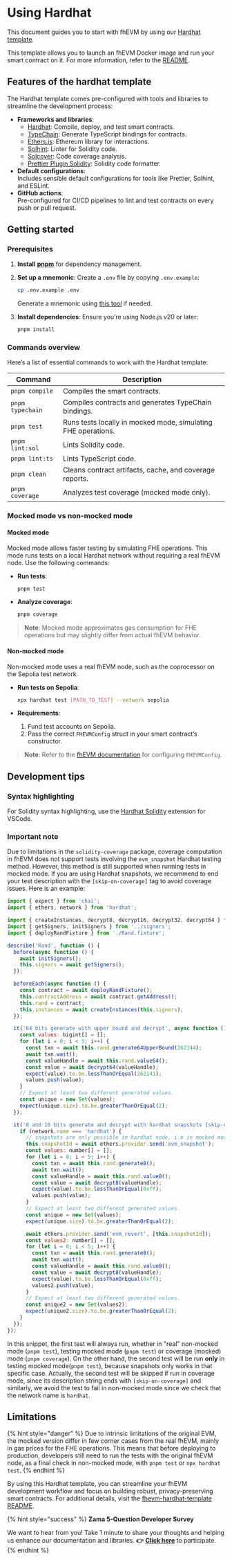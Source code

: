 # Using Hardhat

This document guides you to start with fhEVM by using our [Hardhat template](https://github.com/zama-ai/fhevm-hardhat-template).&#x20;

This template allows you to launch an fhEVM Docker image and run your smart contract on it. For more information, refer to the [README](https://github.com/zama-ai/fhevm-hardhat-template/blob/main/README.md).

## Features of the hardhat template

The Hardhat template comes pre-configured with tools and libraries to streamline the development process:

- **Frameworks and libraries**:
  - [Hardhat](https://github.com/nomiclabs/hardhat): Compile, deploy, and test smart contracts.
  - [TypeChain](https://github.com/ethereum-ts/TypeChain): Generate TypeScript bindings for contracts.
  - [Ethers.js](https://github.com/ethers-io/ethers.js/): Ethereum library for interactions.
  - [Solhint](https://github.com/protofire/solhint): Linter for Solidity code.
  - [Solcover](https://github.com/sc-forks/solidity-coverage): Code coverage analysis.
  - [Prettier Plugin Solidity](https://github.com/prettier-solidity/prettier-plugin-solidity): Solidity code formatter.
- **Default configurations**:\
  Includes sensible default configurations for tools like Prettier, Solhint, and ESLint.
- **GitHub actions**:\
  Pre-configured for CI/CD pipelines to lint and test contracts on every push or pull request.

## Getting started

### Prerequisites

1. **Install** [**pnpm**](https://pnpm.io/installation) for dependency management.
2. **Set up a mnemonic**: Create a `.env` file by copying `.env.example`:

   ```bash
   cp .env.example .env
   ```

   Generate a mnemonic using [this tool](https://iancoleman.io/bip39/) if needed.

3. **Install dependencies**: Ensure you’re using Node.js v20 or later:

   ```bash
   pnpm install
   ```

### Commands overview

Here’s a list of essential commands to work with the Hardhat template:

| **Command**      | **Description**                                               |
| ---------------- | ------------------------------------------------------------- |
| `pnpm compile`   | Compiles the smart contracts.                                 |
| `pnpm typechain` | Compiles contracts and generates TypeChain bindings.          |
| `pnpm test`      | Runs tests locally in mocked mode, simulating FHE operations. |
| `pnpm lint:sol`  | Lints Solidity code.                                          |
| `pnpm lint:ts`   | Lints TypeScript code.                                        |
| `pnpm clean`     | Cleans contract artifacts, cache, and coverage reports.       |
| `pnpm coverage`  | Analyzes test coverage (mocked mode only).                    |

### Mocked mode vs non-mocked mode

#### Mocked mode

Mocked mode allows faster testing by simulating FHE operations. This mode runs tests on a local Hardhat network without requiring a real fhEVM node. Use the following commands:

- **Run tests**:

  ```bash
  pnpm test
  ```

- **Analyze coverage**:

  ```bash
  pnpm coverage
  ```

> **Note**: Mocked mode approximates gas consumption for FHE operations but may slightly differ from actual fhEVM behavior.

#### Non-mocked mode

Non-mocked mode uses a real fhEVM node, such as the coprocessor on the Sepolia test network.

- **Run tests on Sepolia**:

  ```bash
  npx hardhat test [PATH_TO_TEST] --network sepolia
  ```

- **Requirements**:
  1. Fund test accounts on Sepolia.
  2. Pass the correct `FHEVMConfig` struct in your smart contract’s constructor.

> **Note**: Refer to the [fhEVM documentation](https://docs.zama.ai/fhevm) for configuring `FHEVMConfig`.

## Development tips

### Syntax highlighting

For Solidity syntax highlighting, use the [Hardhat Solidity](https://marketplace.visualstudio.com/items?itemName=NomicFoundation.hardhat-solidity) extension for VSCode.

### Important note

Due to limitations in the `solidity-coverage` package, coverage computation in fhEVM does not support tests involving the `evm_snapshot` Hardhat testing method. However, this method is still supported when running tests in mocked mode. If you are using Hardhat snapshots, we recommend to end your test description with the `[skip-on-coverage]` tag to avoid coverage issues. Here is an example:

```js
import { expect } from 'chai';
import { ethers, network } from 'hardhat';

import { createInstances, decrypt8, decrypt16, decrypt32, decrypt64 } from '../instance';
import { getSigners, initSigners } from '../signers';
import { deployRandFixture } from './Rand.fixture';

describe('Rand', function () {
  before(async function () {
    await initSigners();
    this.signers = await getSigners();
  });

  beforeEach(async function () {
    const contract = await deployRandFixture();
    this.contractAddress = await contract.getAddress();
    this.rand = contract;
    this.instances = await createInstances(this.signers);
  });

  it('64 bits generate with upper bound and decrypt', async function () {
    const values: bigint[] = [];
    for (let i = 0; i < 5; i++) {
      const txn = await this.rand.generate64UpperBound(262144);
      await txn.wait();
      const valueHandle = await this.rand.value64();
      const value = await decrypt64(valueHandle);
      expect(value).to.be.lessThanOrEqual(262141);
      values.push(value);
    }
    // Expect at least two different generated values.
    const unique = new Set(values);
    expect(unique.size).to.be.greaterThanOrEqual(2);
  });

  it('8 and 16 bits generate and decrypt with hardhat snapshots [skip-on-coverage]', async function () {
    if (network.name === 'hardhat') {
      // snapshots are only possible in hardhat node, i.e in mocked mode
      this.snapshotId = await ethers.provider.send('evm_snapshot');
      const values: number[] = [];
      for (let i = 0; i < 5; i++) {
        const txn = await this.rand.generate8();
        await txn.wait();
        const valueHandle = await this.rand.value8();
        const value = await decrypt8(valueHandle);
        expect(value).to.be.lessThanOrEqual(0xff);
        values.push(value);
      }
      // Expect at least two different generated values.
      const unique = new Set(values);
      expect(unique.size).to.be.greaterThanOrEqual(2);

      await ethers.provider.send('evm_revert', [this.snapshotId]);
      const values2: number[] = [];
      for (let i = 0; i < 5; i++) {
        const txn = await this.rand.generate8();
        await txn.wait();
        const valueHandle = await this.rand.value8();
        const value = await decrypt8(valueHandle);
        expect(value).to.be.lessThanOrEqual(0xff);
        values2.push(value);
      }
      // Expect at least two different generated values.
      const unique2 = new Set(values2);
      expect(unique2.size).to.be.greaterThanOrEqual(2);
    }
  });
});
```

In this snippet, the first test will always run, whether in "real" non-mocked mode (`pnpm test`), testing mocked mode (`pnpm test`) or coverage (mocked) mode (`pnpm coverage`). On the other hand, the second test will be run **only** in testing mocked mode(`pnpm test`), because snapshots only works in that specific case. Actually, the second test will be skipped if run in coverage mode, since its description string ends with `[skip-on-coverage]` and similarly, we avoid the test to fail in non-mocked mode since we check that the network name is `hardhat`.

## Limitations

{% hint style="danger" %}
Due to intrinsic limitations of the original EVM, the mocked version differ in few corner cases from the real fhEVM, mainly in gas prices for the FHE operations. This means that before deploying to production, developers still need to run the tests with the original fhEVM node, as a final check in non-mocked mode, with `pnpm test` or `npx hardhat test`.
{% endhint %}

By using this Hardhat template, you can streamline your fhEVM development workflow and focus on building robust, privacy-preserving smart contracts. For additional details, visit the [fhevm-hardhat-template README](https://github.com/zama-ai/fhevm-hardhat-template/blob/main/README.md).

{% hint style="success" %}
**Zama 5-Question Developer Survey**

We want to hear from you! Take 1 minute to share your thoughts and helping us enhance our documentation and libraries. **👉** [**Click here**](https://www.zama.ai/developer-survey) to participate.
{% endhint %}
